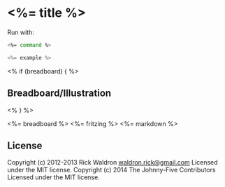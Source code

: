 # <%= title %>

Run with:
```bash
<%= command %>
```


```javascript
<%= example %>
```

<% if (breadboard) { %>
## Breadboard/Illustration
<% } %>

<%= breadboard %>
<%= fritzing %>
<%= markdown %>



## License
Copyright (c) 2012-2013 Rick Waldron <waldron.rick@gmail.com>
Licensed under the MIT license.
Copyright (c) 2014 The Johnny-Five Contributors
Licensed under the MIT license.